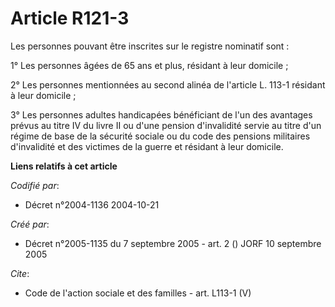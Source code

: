 # Article R121-3

Les personnes pouvant être inscrites sur le registre nominatif sont : 

1° Les personnes âgées de 65 ans et plus, résidant à leur domicile ; 

2° Les personnes mentionnées au second alinéa de l'article L. 113-1 résidant à leur domicile ; 

3° Les personnes adultes handicapées bénéficiant de l'un des avantages prévus au titre IV du livre II ou d'une pension
d'invalidité servie au titre d'un régime de base de la sécurité sociale ou du code des pensions militaires d'invalidité et
des victimes de la guerre et résidant à leur domicile.

**Liens relatifs à cet article**

_Codifié par_:

  - Décret n°2004-1136 2004-10-21

_Créé par_:

  - Décret n°2005-1135 du 7 septembre 2005 - art. 2 () JORF 10 septembre 2005

_Cite_:

  - Code de l'action sociale et des familles - art. L113-1 (V)
